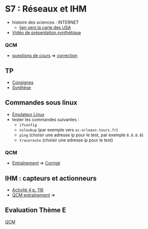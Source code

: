 # S7 : Réseaux et IHM
* histoire des sciences : INTERNET
  * [lien vers la carte des USA](https://www.cahier-nsi.fr/livecsvmap3/)
* [Vidéo de présentation synthétique](https://www.youtube.com/watch?v=U6Uqf5xsaSI)
### QCM
* [questions de cours](https://genumsi.inria.fr/qcm.php?h=3c341c2702a41e89314fa023123e6686) => [correction](https://genumsi.inria.fr/qcm-corrige.php?cle=MTgyMDsxODIxOzE4MjI7MTgyNTsxODMyOzE4MzE7MTgzMDsxODI5)

## TP
* [Consignes](NSI_Reseaux_Filius.pdf)
* [Synthèse](Synthèse-complétée.pdf)
## Commandes sous linux
* [Emulateur Linux](https://bellard.org/jslinux/vm.html?url=https://bellard.org/jslinux/buildroot-x86.cfg)
* tester les commandes suivantes : 
  * `ifconfig`
  * `nslookup` (par exemple vers `ac-orleans-tours.fr`)
  * `ping` (choisir une adresse ip pour le test, par exemple `8.8.8.8`)
  * `traceroute` (choisir une adresse ip pour le test)
### QCM
* [Entraînement](https://genumsi.inria.fr/qcm.php?h=42c51d98596a9e7cebd43bb55e731a60) => [Corrigé](https://genumsi.inria.fr/qcm-corrige.php?cle=Njs3OzMwOzIyOTsyMzA7NDQyOzUwMjs1MDM7MTM0NzsxMzY3OzE2MDA7MTgwOQ==)

## IHM : capteurs et actionneurs
* [Activité 4 p. 116](https://www.cahier-nsi.fr/IHM/)
* [QCM entraînement](https://genumsi.inria.fr/qcm.php?h=d0109ac22daa5d746e4d3a6be62eb0c5) => [](https://genumsi.inria.fr/qcm-corrige.php?cle=NjQ2OzY4Njs4MTU7ODU1Ozk4MzsxMDY3OzExMTA=) 

## Evaluation Thème E
[QCM](https://genumsi.inria.fr/qcm.php?h=7a123d130aa0090fe12f02cc16066b0d)
